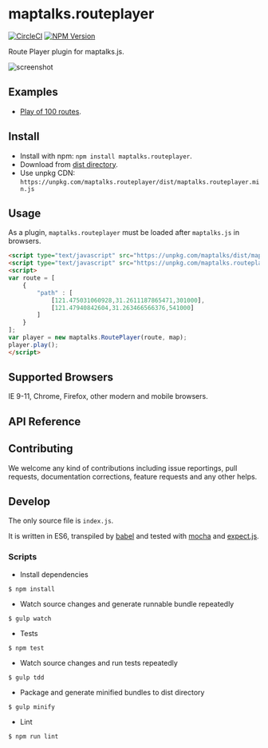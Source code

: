 # maptalks.routeplayer

[![CircleCI](https://circleci.com/gh/maptalks/maptalks.routeplayer.svg?style=shield)](https://circleci.com/gh/maptalks/maptalks.routeplayer)
[![NPM Version](https://img.shields.io/npm/v/maptalks.routeplayer.svg)](https://github.com/maptalks/maptalks.routeplayer)

Route Player plugin for maptalks.js.

![screenshot]()

## Examples

* [Play of 100 routes](https://maptalks.github.io/maptalks.routeplayer/demo/).

## Install
  
* Install with npm: ```npm install maptalks.routeplayer```. 
* Download from [dist directory](https://github.com/maptalks/maptalks.routeplayer/tree/gh-pages/dist).
* Use unpkg CDN: ```https://unpkg.com/maptalks.routeplayer/dist/maptalks.routeplayer.min.js```

## Usage

As a plugin, ```maptalks.routeplayer``` must be loaded after ```maptalks.js``` in browsers.
```html
<script type="text/javascript" src="https://unpkg.com/maptalks/dist/maptalks.min.js"></script>
<script type="text/javascript" src="https://unpkg.com/maptalks.routeplayer/dist/maptalks.routeplayer.min.js"></script>
<script>
var route = [
    {
        "path" : [
            [121.475031060928,31.2611187865471,301000],
            [121.47940842604,31.263466566376,541000]
        ]
    }
];
var player = new maptalks.RoutePlayer(route, map);
player.play();
</script>
```

## Supported Browsers

IE 9-11, Chrome, Firefox, other modern and mobile browsers.

## API Reference

## Contributing

We welcome any kind of contributions including issue reportings, pull requests, documentation corrections, feature requests and any other helps.

## Develop

The only source file is ```index.js```.

It is written in ES6, transpiled by [babel](https://babeljs.io/) and tested with [mocha](https://mochajs.org) and [expect.js](https://github.com/Automattic/expect.js).

### Scripts

* Install dependencies
```shell
$ npm install
```

* Watch source changes and generate runnable bundle repeatedly
```shell
$ gulp watch
```

* Tests
```shell
$ npm test
```

* Watch source changes and run tests repeatedly
```shell
$ gulp tdd
```

* Package and generate minified bundles to dist directory
```shell
$ gulp minify
```

* Lint
```shell
$ npm run lint
```
